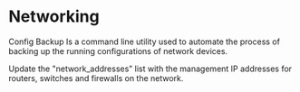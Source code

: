 # Networking

Config Backup Is a command line utility used to automate the process 
of backing up the running configurations of network devices.

Update the "network_addresses" list with the management IP addresses 
for routers, switches and firewalls on the network.